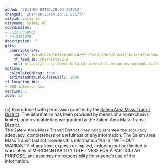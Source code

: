 ```yaml
---
added: '2011-06-04T09:29:04.414912'
changed: '2017-08-25T14:26:11.531777'
cityid: salem-or
cityname: Salem, OR
coordinates:
- -123.0350963
- 44.9428975
description: ''
gtfs:
  cherriots-279:
    sha256: f9f0d2071d78fecbc080adcff3c7c688278c983569e11bc1ec977303de4fa2c4
    tf_feed_id: cherriots/279
    url: https://transitfeeds-data.s3-us-west-1.amazonaws.com/public/feeds/cherriots/279/20170822/gtfs.zip
options:
  calculateOnDrag: true
  estimatedMaxCalculateCalls: 1000
tf_location_ids:
- 208-salem-or-usa
version: 1
zoom: 12
---
```


(c) Reproduced with permission granted by the [Salem Area Mass Transit District](http://www.cherriots.org/). The information has been provided by means of a nonexclusive, limited, and revocable license granted by the Salem Area Mass Transit District.   
The Salem Area Mass Transit District does not guarantee the accuracy, adequacy, completeness or usefulness of any information. The Salem Area Mass Transit District provides this information “AS IS,” WITHOUT WARRANTY of any kind, express or implied, including but not limited to warranties of MERCHANTABILITY OR FITNESS FOR A PARTICULAR PURPOSE, and assumes no responsibility for anyone's use of the information.
